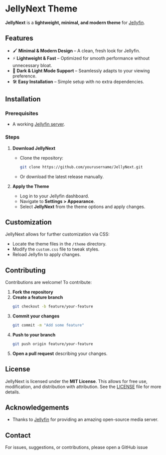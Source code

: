 # JellyNext Theme

**JellyNext** is a **lightweight, minimal, and modern theme** for [Jellyfin](https://jellyfin.org/).

## Features

- 🖌 **Minimal & Modern Design** – A clean, fresh look for Jellyfin.  
- ⚡ **Lightweight & Fast** – Optimized for smooth performance without unnecessary bloat.  
- 🌙 **Dark & Light Mode Support** – Seamlessly adapts to your viewing preference.  
- 🛠 **Easy Installation** – Simple setup with no extra dependencies.  

## Installation

### Prerequisites

- A working [Jellyfin server](https://jellyfin.org/).

### Steps

1. **Download JellyNext**  
   - Clone the repository:
     ```bash
     git clone https://github.com/yourusername/JellyNext.git
     ```
   - Or download the latest release manually.

2. **Apply the Theme**  
   - Log in to your Jellyfin dashboard.  
   - Navigate to **Settings > Appearance**.  
   - Select **JellyNext** from the theme options and apply changes.  

## Customization

JellyNext allows for further customization via CSS:

- Locate the theme files in the `/theme` directory.
- Modify the `custom.css` file to tweak styles.
- Reload Jellyfin to apply changes.

## Contributing

Contributions are welcome! To contribute:

1. **Fork the repository**  
2. **Create a feature branch**  
   ```bash
   git checkout -b feature/your-feature
   ```
3. **Commit your changes**  
   ```bash
   git commit -m "Add some feature"
   ```
4. **Push to your branch**  
   ```bash
   git push origin feature/your-feature
   ```
5. **Open a pull request** describing your changes.

## License

JellyNext is licensed under the **MIT License**. This allows for free use, modification, and distribution with attribution. See the [LICENSE](LICENSE) file for more details.

## Acknowledgements

- Thanks to [Jellyfin](https://jellyfin.org/) for providing an amazing open-source media server.

## Contact

For issues, suggestions, or contributions, please open a GitHub issue
